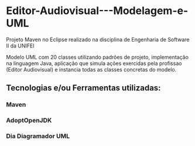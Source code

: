 # Editor-Audiovisual---Modelagem-e-UML
Projeto Maven no Eclipse realizado na disciplina de Engenharia de Software II da UNIFEI

Modelo UML com 20 classes utilizando padrões de projeto, implementação na linguagem Java, aplicação que simula ações exercidas pela profissao (Editor Audiovisual) e instancia todas as classes concretas do modelo.

## Tecnologias e/ou Ferramentas utilizadas:
### Maven
### AdoptOpenJDK
### Dia Diagramador UML
